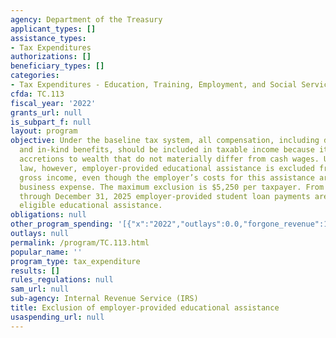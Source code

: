 ```yaml
---
agency: Department of the Treasury
applicant_types: []
assistance_types:
- Tax Expenditures
authorizations: []
beneficiary_types: []
categories:
- Tax Expenditures - Education, Training, Employment, and Social Services
cfda: TC.113
fiscal_year: '2022'
grants_url: null
is_subpart_f: null
layout: program
objective: Under the baseline tax system, all compensation, including dedicated payments
  and in-kind benefits, should be included in taxable income because it represents
  accretions to wealth that do not materially differ from cash wages. Under current
  law, however, employer-provided educational assistance is excluded from an employee’s
  gross income, even though the employer’s costs for this assistance are a deductible
  business expense. The maximum exclusion is $5,250 per taxpayer. From March 27, 2020
  through December 31, 2025 employer-provided student loan payments are considered
  eligible educational assistance.
obligations: null
other_program_spending: '[{"x":"2022","outlays":0.0,"forgone_revenue":1510000000.0},{"x":"2023","outlays":0.0,"forgone_revenue":1660000000.0},{"x":"2024","outlays":0.0,"forgone_revenue":1700000000.0}]'
outlays: null
permalink: /program/TC.113.html
popular_name: ''
program_type: tax_expenditure
results: []
rules_regulations: null
sam_url: null
sub-agency: Internal Revenue Service (IRS)
title: Exclusion of employer-provided educational assistance
usaspending_url: null
---
```

